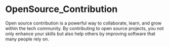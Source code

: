 # OpenSource_Contribution

Open source contribution is a powerful way to collaborate, learn, and grow within the tech community. By contributing to open source projects, you not only enhance your skills but also help others by improving software that many people rely on.

